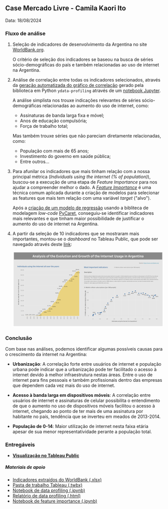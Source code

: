 ## Case Mercado Livre - Camila Kaori Ito
Data: 18/08/2024

### Fluxo de análise
1. Seleção de indicadores de desenvolvimento da Argentina no site [WorldBank.org](https://databank.worldbank.org/source/world-development-indicators#).

    O critério de seleção dos indicadores se baseou na busca de séries sócio-demográficas do país e também relacionadas ao uso de internet na Argentina.

1. Análise de correlação entre todas os indicadores selecionados, através da [geração automatizada do gráfico de correlação](./Work_Folder/data_profiling_report.html) gerado pela biblioteca em Python `ydata-profiling` através de um [notebook Jupyter](./Work_Folder/data_profiling.ipynb).

    A análise simplista nos trouxe indicações relevantes de séries sócio-demográficas relacionadas ao aumento do uso de internet, como:

    - Assinaturas de banda larga fixa e móvel;
    - Anos de educação compulsória;
    - Força de trabalho total;

    Mas também trouxe séries que não pareciam diretamente relacionadas, como:
    - População com mais de 65 anos;
    - Investimento do governo em saúde pública;
    - Entre outros...

1. Para afunilar os indicadores que mais tinham relação com a nossa principal métrica (_Individuals using the internet (% of population)_), buscou-se a execução de uma etapa de _Feature Importance_ para nos ajudar a compreender melhor o dado. A [_Feature Importance_](https://builtin.com/data-science/feature-importance) é uma técnica comum aplicada durante a criação de modelos para selecionar as features que mais tem relação com uma variável _target_ ("alvo").

    Após a [criação de um modelo de regressão](./Work_Folder/feature_importance.ipynb) usando a bibliteca de modelagem _low-code_ [PyCaret](https://pycaret.org/), conseguiu-se identificar indicadores mais relevantes e que tinham maior possibilidade de justificar o aumento do uso de internet na Argentina.

1. A partir da seleção de 10 indicadores que se mostraram mais importantes, montou-se o _dashboard_ no Tableau Public, que pode ser navegado através deste [link](https://public.tableau.com/app/profile/camila.ito/viz/ML_CASE/Dashboard):

    ![Imagem do dashboard final](./Tableau/Dashboard.png "Imagem do dashboard final")

### Conclusão

Com base nas análises, podemos identificar algumas possíveis causas para o crescimento da internet na Argentina:

- **Urbanização**: A correlação forte entre usuários de internet e população urbana pode indicar que a urbanização pode ter facilitado o acesso à internet devido à melhor infraestrutura nestas áreas. Entre o uso de internet para fins pessoais e também profissionais dentro das empresas que dependem cada vez mais do uso de internet.

- **Acesso à banda larga em dispositivos móveis**: A correlação entre usuários de internet e assinaturas de celular possibilita o entendimento de que o aumento no uso de dispositivos móveis facilitou o acesso à internet, chegando ao ponto de ter mais de uma assinatura por habitante no país, tendência que se inverteu em meados de 2013-2014.

- **População de 0-14**: Maior utilização de internet nesta faixa etária apesar de sua menor representatividade perante a população total.

### Entregáveis

- [**Visualização no Tableau Public**](https://public.tableau.com/app/profile/camila.ito/viz/ML_CASE/Dashboard)

##### Materiais de apoio
- [Indicadores extraídos do WorldBank (.xlsx)](./Work_Folder/Fonte_original_sem_2023.xlsx)
- [Pasta de trabalho Tableau (.twbx)](./Tableau/ML_CASE.twbx)
- [Notebook de data profiling (.ipynb)](./Work_Folder/data_profiling.ipynb)
- [Relatório de data profiling (.html)](./Work_Folder/data_profiling_report.html)
- [Notebook de feature importance (.ipynb)](./Work_Folder/feature_importance.ipynb)